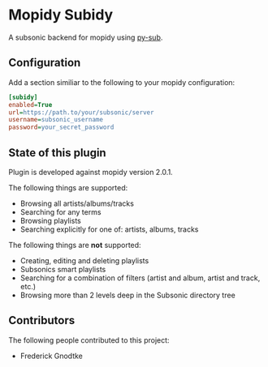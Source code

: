 # Mopidy Subidy

A subsonic backend for mopidy using [py-sub](https://github.com/crustymonkey/py-sonic).

## Configuration

Add a section similiar to the following to your mopidy configuration:

```ini
[subidy]
enabled=True
url=https://path.to/your/subsonic/server
username=subsonic_username
password=your_secret_password
```

## State of this plugin

Plugin is developed against mopidy version 2.0.1.

The following things are supported:

 * Browsing all artists/albums/tracks
 * Searching for any terms
 * Browsing playlists
 * Searching explicitly for one of: artists, albums, tracks

The following things are **not** supported:

  * Creating, editing and deleting playlists
  * Subsonics smart playlists
  * Searching for a combination of filters (artist and album, artist and track, etc.)
  * Browsing more than 2 levels deep in the Subsonic directory tree

## Contributors

The following people contributed to this project:
 - Frederick Gnodtke

